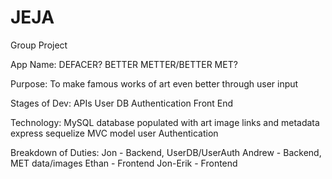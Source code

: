 # JEJA
Group Project

App Name:
DEFACER?
BETTER METTER/BETTER MET?


Purpose:
To make famous works of art even better through user input

Stages of Dev:
APIs
User DB
Authentication
Front End

Technology:
MySQL database populated with art image links and metadata
express
sequelize
MVC model
user Authentication

Breakdown of Duties:
Jon - Backend, UserDB/UserAuth
Andrew - Backend, MET data/images
Ethan - Frontend
Jon-Erik - Frontend
